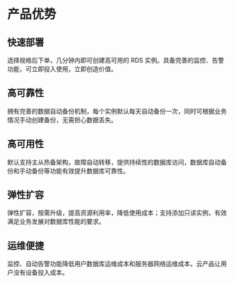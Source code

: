 # 产品优势

## 快速部署
选择规格后下单，几分钟内即可创建高可用的 RDS 实例。具备完善的监控、告警功能，可立即投入使用，立即创造价值。

## 高可靠性
拥有完善的数据自动备份机制，每个实例默认每天自动备份一次，同时可根据业务情况手动创建备份，无需担心数据丢失。

## 高可用性
默认支持主从热备架构，故障自动转移，提供持续性的数据库访问，数据库自动备份和手动备份等功能有效提升数据库可靠性。

## 弹性扩容
弹性扩容，按需升级，提高资源利用率，降低使用成本；支持添加只读实例，有效满足业务发展对数据库性能的要求。

## 运维便捷
监控、自动告警功能降低用户数据库运维成本和服务器网络运维成本，云产品让用户没有设备投入成本。
